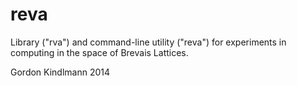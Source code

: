 reva
====

Library ("rva") and command-line utility ("reva") for experiments in
computing in the space of Brevais Lattices.

Gordon Kindlmann 2014
